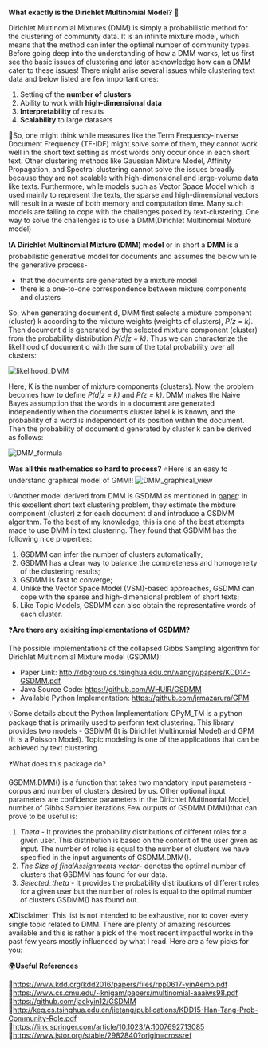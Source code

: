 **What exactly is the Dirichlet Multinomial Model?** 🤔

Dirichlet Multinomial Mixtures (DMM) is simply a probabilistic method for the clustering of community data. It is an infinite mixture model, which means that the method can infer the optimal number of community types. Before going deep into the understanding of how a DMM works, let us first see the basic issues of clustering and later acknowledge how can a DMM cater to these issues! There might arise several issues while clustering text data and below listed are few important ones:
1. Setting of the **number of clusters**
2. Ability to work with **high-dimensional data**
3. **Interpretability** of results
4. **Scalability** to large datasets
 
🤔So, one might think while measures like the Term Frequency-Inverse Document Frequency (TF-IDF) might solve some of them, they cannot work well in the short text setting as most words only occur once in each short text. Other clustering methods like Gaussian Mixture Model, Affinity Propagation, and Spectral clustering cannot solve the issues broadly because they are not scalable with high-dimensional and large-volume data like texts. Furthermore, while models such as Vector Space Model which is used mainly to represent the texts, the sparse and high-dimensional vectors will result in a waste of both memory and computation time. Many such models are failing to cope with the challenges posed by text-clustering. One way to solve the challenges is to use a DMM(Dirichlet Multinomial Mixture model)

❗**A Dirichlet Multinomial Mixture (DMM) model** or in short a **DMM** is a probabilistic generative model for documents and assumes the below while the generative process-  
* that the documents are generated by a mixture model  
* there is a one-to-one correspondence between mixture components and clusters  

So, when generating document d, DMM first selects a mixture component (cluster) k according to the mixture weights (weights of clusters), _P(z = k)_. Then document d is generated by the selected mixture component (cluster) from the probability distribution _P(d|z = k)_.  Thus we can characterize the likelihood of document d with the sum of the total probability over all clusters:

![likelihood_DMM](https://github.com/UmaGunturi/awesome-ai-ml-dl/blob/master/formulae/likehood_DMM.png)

Here, K is the number of mixture components (clusters). Now, the problem becomes how to define _P(d|z = k)_ and _P(z = k)_. DMM makes the Naive Bayes assumption that the words in a document are generated independently when the document’s cluster label k is known, and the probability of a word is independent of its position within the document. Then the probability of document d generated by cluster k can be derived as follows:

![DMM_formula](https://github.com/UmaGunturi/awesome-ai-ml-dl/blob/master/formulae/DMM_formula.png)

**Was all this mathematics so hard to process?**
⭐Here is an easy to understand graphical model of GMM!!
   ![DMM_graphical_view](https://github.com/UmaGunturi/awesome-ai-ml-dl/blob/master/formulae/dmm_graphical_view.png)

💡Another model derived from DMM is GSDMM as mentioned in [paper](http://dbgroup.cs.tsinghua.edu.cn/wangjy/papers/KDD14-GSDMM.pdf):
      In this excellent short text clustering problem, they estimate the mixture component (cluster) z for each document d and introduce a GSDMM algorithm. To the best of my knowledge, this is one of the best attempts made to use DMM in text clustering. They found that GSDMM has the following nice properties: 
1) GSDMM can infer the number of clusters automatically; 
2) GSDMM has a clear way to balance the completeness and homogeneity of the clustering results;
3) GSDMM is fast to converge;
4) Unlike the Vector Space Model (VSM)-based approaches, GSDMM can cope with the sparse and high-dimensional problem of short texts; 
5) Like Topic Models, GSDMM can also obtain the representative words of each cluster.

❓**Are there any exisiting implementations of GSDMM?**

The possible implementations of the collapsed Gibbs Sampling algorithm for Dirichlet Multinomial Mixture model (GSDMM):


* Paper Link: http://dbgroup.cs.tsinghua.edu.cn/wangjy/papers/KDD14-GSDMM.pdf  
* Java Source Code: https://github.com/WHUIR/GSDMM  
* Available Python Implementation: https://github.com/jrmazarura/GPM  

💡Some details about the Python Implementation:
GPyM_TM is a python package that is primarily used to perform text clustering. This library provides two models - GSDMM (It is Dirichlet Multinomial Model) and GPM (It is a Poisson Model). Topic modeling is one of the applications that can be achieved by text clustering.

❓What does this package do?

GSDMM.DMM() is a function that takes two mandatory input parameters - corpus and number of clusters desired by us. Other optional input parameters are confidence parameters in the Dirichlet Multinomial Model, number of Gibbs Sampler iterations.Few outputs of GSDMM.DMM()that can prove to be useful is:

1. *Theta* - It provides the probability distributions of different roles for a given user. This distribution is based on the content of the user given as input. The number of roles is equal to the number of clusters we have specified in the input arguments of GSDMM.DMM().
2. *The Size of finalAssignments vector*- denotes the optimal number of clusters that GSDMM has found for our data.
3. *Selected_theta* - It provides the probability distributions of different roles for a given user but the number of roles is equal to the optimal number of clusters GSDMM() has found out.



❌Disclaimer: This list is not intended to be exhaustive, nor to cover every single topic related to DMM. There are plenty of amazing resources available and this is rather a pick of the most recent impactful works in the past few years  mostly influenced by what I read. Here are a few picks for you:

🌍**Useful References**

📌https://www.kdd.org/kdd2016/papers/files/rpp0617-yinAemb.pdf  
📌https://www.cs.cmu.edu/~knigam/papers/multinomial-aaaiws98.pdf  
📌https://github.com/jackyin12/GSDMM  
📌http://keg.cs.tsinghua.edu.cn/jietang/publications/KDD15-Han-Tang-Prob-Community-Role.pdf  
📌https://link.springer.com/article/10.1023/A:1007692713085  
📌https://www.jstor.org/stable/2982840?origin=crossref  








